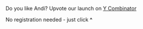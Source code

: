 Do you like Andi? Upvote our launch on [Y Combinator](https://www.ycombinator.com/launches/JC8-andi-making-search-fun-factual-and-interesting)

No registration needed - just click **^**
